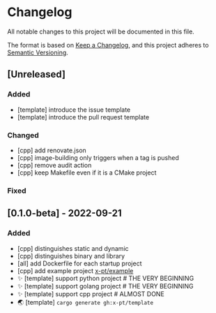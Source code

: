 # Changelog
All notable changes to this project will be documented in this file.

The format is based on [Keep a Changelog](https://keepachangelog.com/en/1.1.0/),
and this project adheres to [Semantic Versioning](https://semver.org/spec/v2.0.0.html).

## [Unreleased]

### Added

- [template] introduce the issue template
- [template] introduce the pull request template

### Changed

- [cpp] add renovate.json
- [cpp] image-building only triggers when a tag is pushed
- [cpp] remove audit action
- [cpp] keep Makefile even if it is a CMake project

### Fixed

## [0.1.0-beta] - 2022-09-21

### Added

- [cpp] distinguishes static and dynamic
- [cpp] distinguishes binary and library
- [all] add Dockerfile for each startup project
- [cpp] add example project [x-pt/example](https://github.com/x-pt/example)
- :sparkles: [template] support python project # THE VERY BEGINNING
- :sparkles: [template] support golang project # THE VERY BEGINNING
- :sparkles: [template] support cpp project    # ALMOST DONE
- :earth_asia: [template] `cargo generate gh:x-pt/template`

